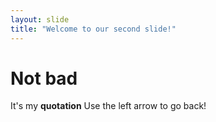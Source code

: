 ```yaml
---
layout: slide
title: "Welcome to our second slide!"
---
```

# Not bad
It's my **quotation**
Use the left arrow to go back!
